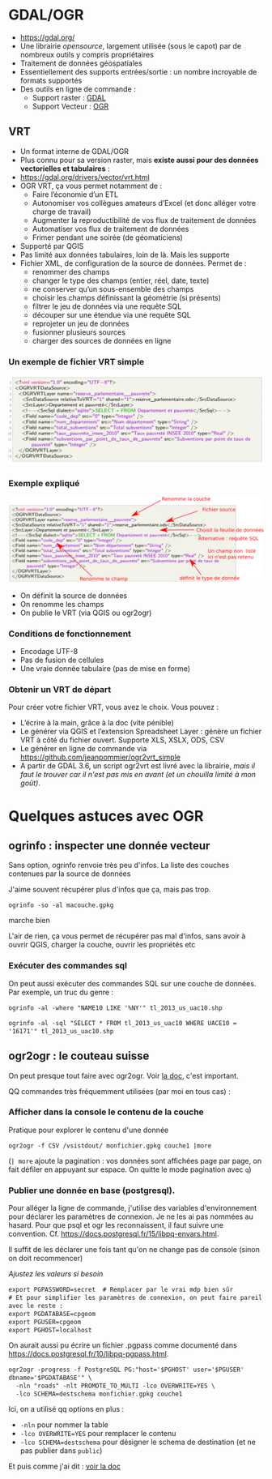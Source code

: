 
# GDAL/OGR

- https://gdal.org/
- Une librairie *opensource*, largement utilisée (sous le capot) par de nombreux outils y compris propriétaires
- Traitement de données géospatiales
- Essentiellement des supports entrées/sortie : un nombre incroyable de formats supportés
- Des outils en ligne de commande :
  - Support raster : [GDAL](https://gdal.org/programs/index.html#raster-programs)
  - Support Vecteur : [OGR](https://gdal.org/programs/index.html#vector-programs)

## VRT

- Un format interne de GDAL/OGR
- Plus connu pour sa version raster, mais **existe aussi pour des données vectorielles et tabulaires** : 
- https://gdal.org/drivers/vector/vrt.html
- OGR VRT, ça vous permet notamment de :
  - Faire l’économie d’un ETL
  - Autonomiser vos collègues amateurs d’Excel (et donc alléger votre charge de travail)
  - Augmenter la reproductibilité de vos flux de traitement de données
  - Automatiser vos flux de traitement de données
  - Frimer pendant une soirée (de géomaticiens)
- Supporté par QGIS
- Pas limité aux données tabulaires, loin de là. Mais les supporte
- Fichier XML, de configuration de la source de données. Permet de :
  - renommer des champs
  - changer le type des champs (entier, réel, date, texte)
  - ne conserver qu’un sous-ensemble des champs
  - choisir les champs définissant la géométrie (si présents)
  - filtrer le jeu de données via une requête SQL
  - découper sur une étendue via une requête SQL
  - reprojeter un jeu de données
  - fusionner plusieurs sources
  - charger des sources de données en ligne

### Un exemple de fichier VRT simple

![](imgs/screenshot1.png "vrt simple")

### Exemple expliqué

![](imgs/screenshot2.png "vrt simple expliqué")

- On définit la source de données
- On renomme les champs
- On publie le VRT (via QGIS ou ogr2ogr)

### Conditions de fonctionnement

- Encodage UTF-8
- Pas de fusion de cellules
- Une vraie donnée tabulaire (pas de mise en forme)

### Obtenir un VRT de départ

Pour créer votre fichier VRT, vous avez le choix. Vous pouvez :

- L’écrire à la main, grâce à la doc (vite pénible)
- Le générer via QGIS et l’extension Spreadsheet Layer : génère un fichier VRT à côté du fichier ouvert. Supporte XLS, XSLX, ODS, CSV
- Le générer en ligne de commande via https://github.com/jeanpommier/ogr2vrt_simple
- A partir de GDAL 3.6, un script ogr2vrt est livré avec la librairie, *mais il faut le trouver car il n'est pas mis en avant (et un chouilla limité à mon goût)*.

# Quelques astuces avec OGR

## ogrinfo : inspecter une donnée vecteur

Sans option, ogrinfo renvoie très peu d'infos. La liste des couches contenues par la source de données

J'aime souvent récupérer plus d'infos que ça, mais pas trop. 

```
ogrinfo -so -al macouche.gpkg
```
marche bien

L'air de rien, ça vous permet de récupérer pas mal d'infos, sans avoir à ouvrir QGIS, charger la couche, ouvrir les propriétés etc

### Exécuter des commandes sql
On peut aussi exécuter des commandes SQL sur une couche de données. Par exemple, un truc du genre : 
```
ogrinfo -al -where "NAME10 LIKE '%NY'" tl_2013_us_uac10.shp
```
```
ogrinfo -al -sql "SELECT * FROM tl_2013_us_uac10 WHERE UACE10 = '16171'" tl_2013_us_uac10.shp
```

## ogr2ogr : le couteau suisse

On peut presque tout faire avec ogr2ogr. Voir [la doc](https://gdal.org/programs/ogr2ogr.html), c'est important.

QQ commandes très fréquemment utilisées (par moi en tous cas) : 

### Afficher dans la console le contenu de la couche
Pratique pour explorer le contenu d'une donnée
```
ogr2ogr -f CSV /vsistdout/ monfichier.gpkg couche1 |more
```
(`| more` ajoute la pagination : vos données sont affichées page par page, on fait défiler en appuyant sur espace. On quitte le mode pagination avec `q`)

### Publier une donnée en base (postgresql).

Pour alléger la ligne de commande, j'utilise des variables d'environnement pour déclarer les paramètres de connexion. Je ne les ai pas nommées au hasard. Pour que psql et ogr les reconnaissent, il faut suivre une convention. Cf. https://docs.postgresql.fr/15/libpq-envars.html.

Il suffit de les déclarer une fois tant qu'on ne change pas de console (sinon on doit recommencer)

_Ajustez les valeurs si besoin_
```
export PGPASSWORD=secret  # Remplacer par le vrai mdp bien sûr
# Et pour simplifier les paramètres de connexion, on peut faire pareil avec le reste : 
export PGDATABASE=cpgeom
export PGUSER=cpgeom
export PGHOST=localhost
```

On aurait aussi pu écrire un fichier .pgpass comme documenté dans https://docs.postgresql.fr/10/libpq-pgpass.html.

```
ogr2ogr -progress -f PostgreSQL PG:"host='$PGHOST' user='$PGUSER' dbname='$PGDATABASE'" \ 
  -nln "roads" -nlt PROMOTE_TO_MULTI -lco OVERWRITE=YES \
  -lco SCHEMA=destschema monfichier.gpkg couche1
```

Ici, on a utilisé qq options en plus :

  - `-nln` pour nommer la table
  - `-lco OVERWRITE=YES` pour remplacer le contenu
  - `-lco SCHEMA=destschema` pour désigner le schema de destination (et ne pas publier dans `public`)
  
Et puis comme j'ai dit : [voir la doc](https://gdal.org/programs/ogr2ogr.html) 
